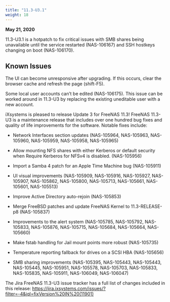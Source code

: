 ```yaml
---
title: "11.3-U3.1"
weight: 18
---
```


**May 21, 2020**

11.3-U3.1 is a hotpatch to fix critical issues with SMB shares being unavailable until the service restarted (NAS-106167) and SSH hostkeys changing on boot (NAS-106170).

## Known Issues
 
The UI can become unresponsive after upgrading. If this occurs, clear the browser cache and refresh the page (shift-F5).

Some local user accounts can’t be edited (NAS-106175). This issue can be worked around in 11.3-U3 by replacing the existing uneditable user with a new account.

iXsystems is pleased to release Update 3 for FreeNAS 11.3! FreeNAS 11.3-U3 is a maintenance release that includes over one hundred bug fixes and quality of life improvements for the software. Notable fixes include:
 
+ Network Interfaces section updates (NAS-105964, NAS-105963, NAS-105960, NAS-105959, NAS-105958, NAS-105965)

+ Allow mounting NFS shares with either Kerberos or default security when Require Kerberos for NFSv4 is disabled. (NAS-105956)

+ Import a Samba 4 patch for an Apple Time Machine bug (NAS-105911)

+ UI visual improvements (NAS-105909, NAS-105916, NAS-105927, NAS-105907, NAS-105862, NAS-105800, NAS-105713, NAS-105661, NAS-105601, NAS-105513)

+ Improve Active Directory auto-rejoin (NAS-105853)

+ Merge FreeBSD patches and update FreeNAS Kernel to 11.3-RELEASE-p8 (NAS-105837)

+ Improvements to the alert system (NAS-105785, NAS-105792, NAS-105833, NAS-105876, NAS-105715, NAS-105684, NAS-105664, NAS-105660)

+ Make fstab handling for Jail mount points more robust (NAS-105735)

+ Temperature reporting fallback for drives on a SCSI HBA (NAS-105656)

+ SMB sharing improvements (NAS-105395, NAS-105443, NAS-105443, NAS-105445, NAS-105951, NAS-105578, NAS-105703, NAS-105833, NAS-105835, NAS-105911, NAS-106049, NAS-106047)

The Jira FreeNAS 11.3-U3 issue tracker has a full list of changes included in this release: https://jira.ixsystems.com/issues/?filter=-4&jql=fixVersion%20IN%20(11901)